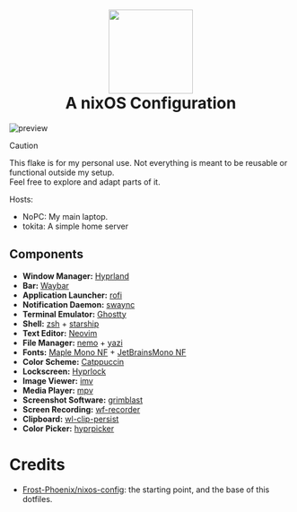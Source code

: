 <h1 align="center">
   <img src="https://files.artturin.com/files/nixoscolorful.svg" width="150px" /> 
   <br>
      A nixOS Configuration
   <br>
</h1>
<img alt="preview" src="https://github.com/user-attachments/assets/6b075f62-151d-4039-8e35-9325d8dfccf7"/>

> [!CAUTION]
> This flake is for my personal use. Not everything is meant to be reusable or functional outside my setup.  
> Feel free to explore and adapt parts of it.

Hosts:
  - NoPC: My main laptop.
  - tokita: A simple home server

## Components

- **Window Manager:** [Hyprland][Hyprland]  
- **Bar:** [Waybar][Waybar]  
- **Application Launcher:** [rofi][rofi]  
- **Notification Daemon:** [swaync][swaync]  
- **Terminal Emulator:** [Ghostty][Ghostty]  
- **Shell:** [zsh][zsh] + [starship][starship]  
- **Text Editor:** [Neovim][Neovim]  
- **File Manager:** [nemo][nemo] + [yazi][yazi]  
- **Fonts:** [Maple Mono NF][Maple Mono] + [JetBrainsMono NF][JetBrainsMono]  
- **Color Scheme:** [Catppuccin][Catppuccin]  
- **Lockscreen:** [Hyprlock][Hyprlock]  
- **Image Viewer:** [imv][imv]  
- **Media Player:** [mpv][mpv]  
- **Screenshot Software:** [grimblast][grimblast]  
- **Screen Recording:** [wf-recorder][wf-recorder]  
- **Clipboard:** [wl-clip-persist][wl-clip-persist]  
- **Color Picker:** [hyprpicker][hyprpicker]  

# Credits
 - [Frost-Phoenix/nixos-config](https://github.com/Frost-Phoenix/nixos-config/): the starting point, and the base of this dotfiles.

<!-- Links -->
[Hyprland]: https://github.com/hyprwm/Hyprland
[Ghostty]: https://ghostty.org/
[starship]: https://starship.rs
[Waybar]: https://github.com/Alexays/Waybar
[rofi]: https://github.com/lbonn/rofi
[nemo]: https://github.com/linuxmint/nemo/
[yazi]: https://github.com/sxyazi/yazi
[zsh]: https://ohmyz.sh/
[Hyprlock]: https://github.com/hyprwm/hyprlock
[audacious]: https://audacious-media-player.org/
[mpv]: https://github.com/mpv-player/mpv
[Neovim]: https://github.com/neovim/neovim
[grimblast]: https://github.com/hyprwm/contrib
[imv]: https://sr.ht/~exec64/imv/
[swaync]: https://github.com/ErikReider/SwayNotificationCenter
[Maple Mono]: https://github.com/subframe7536/maple-font
[JetBrainsMono]: https://github.com/JetBrains/JetBrainsMono
[wl-clip-persist]: https://github.com/Linus789/wl-clip-persist
[wf-recorder]: https://github.com/ammen99/wf-recorder
[hyprpicker]: https://github.com/hyprwm/hyprpicker
[Catppuccin]: https://github.com/catppuccin
